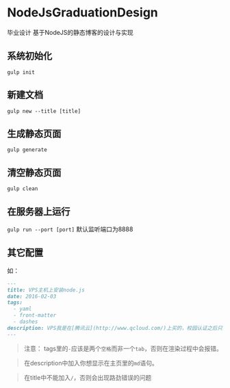 # NodeJsGraduationDesign
毕业设计 基于NodeJS的静态博客的设计与实现

## 系统初始化
`gulp init`

## 新建文档
`gulp new --title [title]`

## 生成静态页面
`gulp generate`

## 清空静态页面
`gulp clean`

## 在服务器上运行
`gulp run --port [port]`
默认监听端口为8888


## 其它配置
如：
``` md
---
title: VPS主机上安装node.js
date: 2016-02-03
tags:
  - yaml
  - front-matter
  - dashes
description: VPS我是在[腾讯云](http://www.qcloud.com/)上买的，校园认证之后只要**￥1/月**，挺划算的。
---
```
> 注意： tags里的`-`应该是两个`空格`而非一个`tab`，否则在渲染过程中会报错。

> 在description中加入你想显示在主页里的`md`语句。

> 在title中不能加入`/`，否则会出现路劲错误的问题